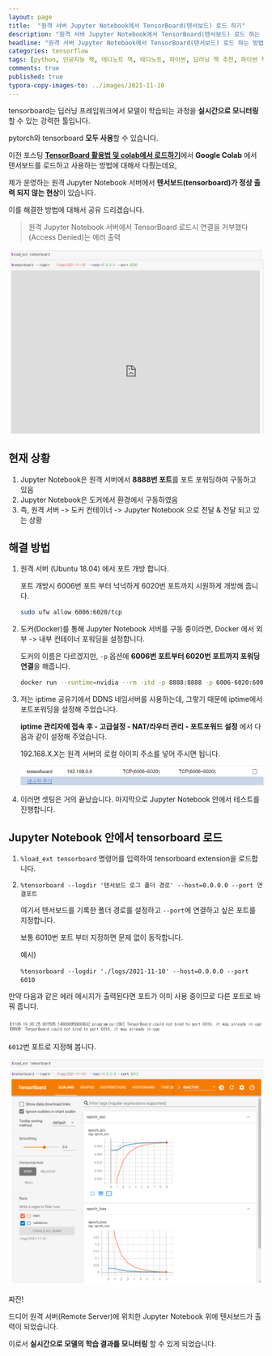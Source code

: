 ```yaml
---
layout: page
title:  "원격 서버 Jupyter Notebook에서 TensorBoard(텐서보드) 로드 하기"
description: "원격 서버 Jupyter Notebook에서 TensorBoard(텐서보드) 로드 하는 방법을 알아 보도록 하겠습니다."
headline: "원격 서버 Jupyter Notebook에서 TensorBoard(텐서보드) 로드 하는 방법을 알아 보도록 하겠습니다."
categories: tensorflow
tags: [python, 인공지능 책, 테디노트 책, 테디노트, 파이썬, 딥러닝 책 추천, 파이썬 책 추천, 머신러닝 책 추천, 파이썬 딥러닝 텐서플로, 텐서플로우 책 추천, 텐서플로 책, 인공지능 서적, data science, 데이터 분석, 딥러닝, 텐서보드]
comments: true
published: true
typora-copy-images-to: ../images/2021-11-10
---
```




tensorboard는 딥러닝 프레임워크에서 모델이 학습되는 과정을 **실시간으로 모니터링** 할 수 있는 강력한 툴입니다.

pytorch와 tensorboard **모두 사용**할 수 있습니다.

이전 포스팅 [**TensorBoard 활용법 및 colab에서 로드하기**](https://teddylee777.github.io/tensorflow/tensorboard)에서 **Google Colab** 에서 텐서보드를 로드하고 사용하는 방법에 대해서 다뤘는데요,

제가 운영하는 원격 Jupyter Notebook 서버에서 **텐서보드(tensorboard)가 정상 출력 되지 않는 현상**이 있습니다.

이를 해결한 방법에 대해서 공유 드리겠습니다.



> 원격 Jupyter Notebook 서버에서 TensorBoard 로드시 연결을 거부했다(Access Denied)는 에러 출력

![image-20211110012525673](../images/2021-11-10/image-20211110012525673.png)



## 현재 상황

1. Jupyter Notebook은 원격 서버에서 **8888번 포트**를 포트 포워딩하여 구동하고 있음
2. Jupyter Notebook은 도커에서 환경에서 구동하였음
3. 즉, 원격 서버 -> 도커 컨테이너 -> Jupyter Notebook 으로 전달 & 전달 되고 있는 상황



## 해결 방법

1. 원격 서버 (Ubuntu 18.04) 에서 포트 개방 합니다.

   포트 개방시 6006번 포트 부터 넉넉하게 6020번 포트까지 시원하게 개방해 줍니다.

   ```bash
   sudo ufw allow 6006:6020/tcp
   ```

2. 도커(Docker)를 통해 Jupyter Notebook 서버를 구동 중이라면, Docker 에서 외부 -> 내부 컨테이너 포워딩을 설정합니다.

   도커의 이름은 다르겠지만, `-p` 옵션에 **6006번 포트부터 6020번 포트까지 포워딩 연결**을 해줍니다.

   ```bash
   docker run --runtime=nvidia --rm -itd -p 8888:8888 -p 6006-6020:6006-6020 -v (로컬 볼륨):(도커컨테이너 안에 연결할 볼륨) teddylee777/dl-ko:latest jupyter notebook
   ```

3. 저는 iptime 공유기에서 DDNS 네임서버를 사용하는데, 그렇기 때문에 iptime에서 포트포워딩을 설정해 주었습니다.

   **iptime 관리자에 접속 후 - 고급설정 - NAT/라우터 관리 - 포트포워드 설정** 에서 다음과 같이 설정해 주었습니다.

   192.168.X.X는 원격 서버의 로컬 아이피 주소를 넣어 주시면 됩니다.

   ![image-20211110014346810](../images/2021-11-10/image-20211110014346810.png)

4. 이러면 셋팅은 거의 끝났습니다. 마지막으로 Jupyter Notebook 안에서 테스트를 진행합니다.



## Jupyter Notebook 안에서 tensorboard 로드

1. `%load_ext tensorboard` 명령어를 입력하여 tensorboard extension을 로드합니다.

2. `%tensorboard --logdir '텐서보드 로그 폴더 경로' --host=0.0.0.0 --port 연결포트`

   여기서 텐서보드를 기록한 폴더 경로를 설정하고 `--port`에 연결하고 싶은 포트를 지정합니다. 

   보통 6010번 포트 부터 지정하면 문제 없이 동작합니다.

   예시)

   `%tensorboard --logdir './logs/2021-11-10' --host=0.0.0.0 --port 6010`



만약 다음과 같은 에러 메시지가 출력된다면 포트가 이미 사용 중이므로 다른 포트로 바꿔 줍니다.

![image-20211110013909308](../images/2021-11-10/image-20211110013909308.png)



`6012`번 포트로 지정해 봅니다.

![image-20211110015125533](../images/2021-11-10/image-20211110015125533.png)



짜잔!

드디어 원격 서버(Remote Server)에 위치한 Jupyter Notebook 위에 텐서보드가 출력이 되었습니다.

이로서 **실시간으로 모델의 학습 결과를 모니터링** 할 수 있게 되었습니다.



